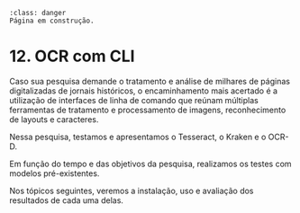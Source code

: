 ```{admonition} Atenção
:class: danger
Página em construção.
```

# 12. OCR com CLI

Caso sua pesquisa demande o tratamento e análise de milhares de páginas digitalizadas de jornais históricos, o encaminhamento mais acertado é a utilização de interfaces de linha de comando que reúnam múltiplas ferramentas de tratamento e processamento de imagens, reconhecimento de layouts e caracteres.

Nessa pesquisa, testamos e apresentamos o Tesseract, o Kraken e o OCR-D.

Em função do tempo e das objetivos da pesquisa, realizamos os testes com modelos pré-existentes.

Nos tópicos seguintes, veremos a instalação, uso e avaliação dos resultados de cada uma delas.